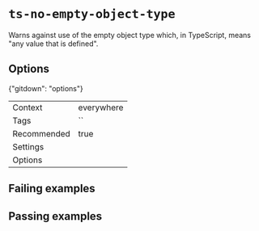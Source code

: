 # `ts-no-empty-object-type`

Warns against use of the empty object type which, in TypeScript,
means "any value that is defined".

## Options

{"gitdown": "options"}

|||
|---|---|
|Context|everywhere|
|Tags|``|
|Recommended|true|
|Settings||
|Options||

## Failing examples

<!-- assertions-failing tsNoEmptyObjectType -->

## Passing examples

<!-- assertions-passing tsNoEmptyObjectType -->

